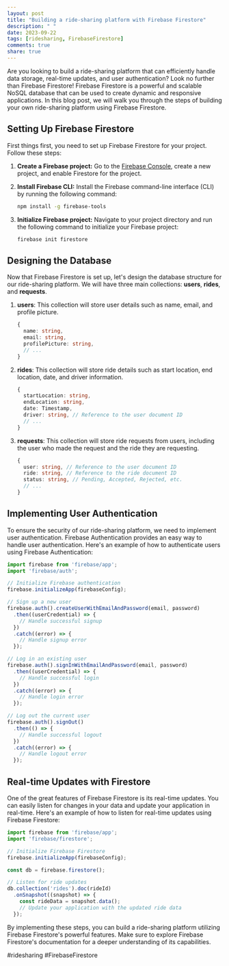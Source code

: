 ```yaml
---
layout: post
title: "Building a ride-sharing platform with Firebase Firestore"
description: " "
date: 2023-09-22
tags: [ridesharing, FirebaseFirestore]
comments: true
share: true
---
```


Are you looking to build a ride-sharing platform that can efficiently handle data storage, real-time updates, and user authentication? Look no further than Firebase Firestore! Firebase Firestore is a powerful and scalable NoSQL database that can be used to create dynamic and responsive applications. In this blog post, we will walk you through the steps of building your own ride-sharing platform using Firebase Firestore.

## Setting Up Firebase Firestore

First things first, you need to set up Firebase Firestore for your project. Follow these steps:

1. **Create a Firebase project:** Go to the [Firebase Console](https://console.firebase.google.com/), create a new project, and enable Firestore for the project.

2. **Install Firebase CLI:** Install the Firebase command-line interface (CLI) by running the following command:

   ```bash
   npm install -g firebase-tools
   ```

3. **Initialize Firebase project:** Navigate to your project directory and run the following command to initialize your Firebase project:

   ```bash
   firebase init firestore
   ```

## Designing the Database

Now that Firebase Firestore is set up, let's design the database structure for our ride-sharing platform. We will have three main collections: **users**, **rides**, and **requests**.

1. **users**: This collection will store user details such as name, email, and profile picture.

    ```typescript
    {
      name: string,
      email: string,
      profilePicture: string,
      // ...
    }
    ```

2. **rides**: This collection will store ride details such as start location, end location, date, and driver information.

    ```typescript
    {
      startLocation: string,
      endLocation: string,
      date: Timestamp,
      driver: string, // Reference to the user document ID
      // ...
    }
    ```

3. **requests**: This collection will store ride requests from users, including the user who made the request and the ride they are requesting.

    ```typescript
    {
      user: string, // Reference to the user document ID
      ride: string, // Reference to the ride document ID
      status: string, // Pending, Accepted, Rejected, etc.
      // ...
    }
    ```

## Implementing User Authentication

To ensure the security of our ride-sharing platform, we need to implement user authentication. Firebase Authentication provides an easy way to handle user authentication. Here's an example of how to authenticate users using Firebase Authentication:

```typescript
import firebase from 'firebase/app';
import 'firebase/auth';

// Initialize Firebase authentication
firebase.initializeApp(firebaseConfig);

// Sign up a new user
firebase.auth().createUserWithEmailAndPassword(email, password)
  .then((userCredential) => {
    // Handle successful signup
  })
  .catch((error) => {
    // Handle signup error
  });

// Log in an existing user
firebase.auth().signInWithEmailAndPassword(email, password)
  .then((userCredential) => {
    // Handle successful login
  })
  .catch((error) => {
    // Handle login error
  });

// Log out the current user
firebase.auth().signOut()
  .then(() => {
    // Handle successful logout
  })
  .catch((error) => {
    // Handle logout error
  });
```

## Real-time Updates with Firestore

One of the great features of Firebase Firestore is its real-time updates. You can easily listen for changes in your data and update your application in real-time. Here's an example of how to listen for real-time updates using Firebase Firestore:

```typescript
import firebase from 'firebase/app';
import 'firebase/firestore';

// Initialize Firebase Firestore
firebase.initializeApp(firebaseConfig);

const db = firebase.firestore();

// Listen for ride updates
db.collection('rides').doc(rideId)
  .onSnapshot((snapshot) => {
    const rideData = snapshot.data();
    // Update your application with the updated ride data
  });
```

By implementing these steps, you can build a ride-sharing platform utilizing Firebase Firestore's powerful features. Make sure to explore Firebase Firestore's documentation for a deeper understanding of its capabilities.

#ridesharing #FirebaseFirestore